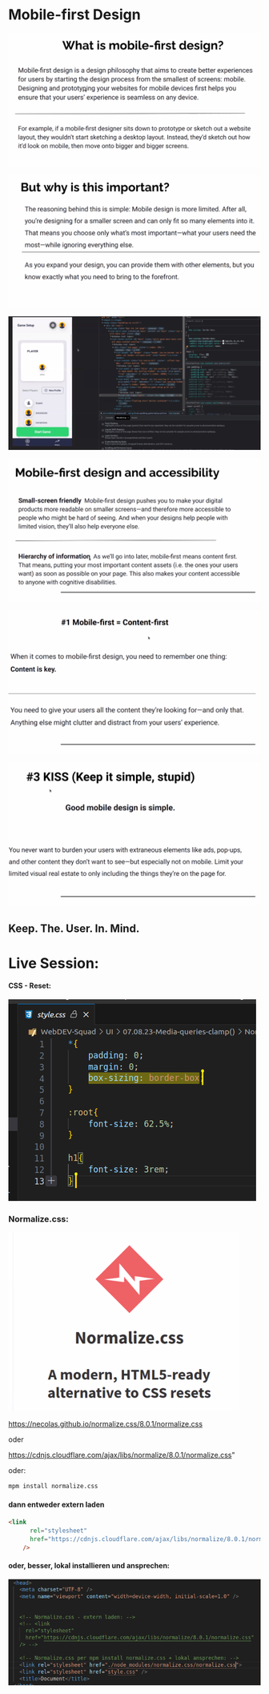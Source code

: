 # Mobile-first Design

![Alt text](image.png)

![Alt text](image-1.png)

![Alt text](image-2.png)

![Alt text](image-3.png)

![Alt text](image-4.png)

![Alt text](image-5.png)

## Keep. The. User. In. Mind.

# Live Session:

#### CSS - Reset:

![Alt text](image-6.png)

### Normalize.css:

![Alt text](image-7.png)

https://necolas.github.io/normalize.css/8.0.1/normalize.css

oder

https://cdnjs.cloudflare.com/ajax/libs/normalize/8.0.1/normalize.css"


oder: 

```bash
mpm install normalize.css
```

#### dann entweder extern laden 

```html
<link
      rel="stylesheet"
      href="https://cdnjs.cloudflare.com/ajax/libs/normalize/8.0.1/normalize.css"
    />
```

#### oder, besser, lokal installieren und ansprechen:

![Alt text](image-8.png)





